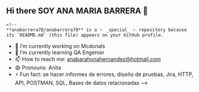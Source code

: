 ## Hi there SOY ANA MARIA BARRERA 👋

    <!--
    **anabarrera78/anabarrera78** is a ✨ _special_ ✨ repository because its `README.md` (this file) appears on your GitHub profile.


- 🔭 I’m currently working on Mcdonals
- 🌱 I’m currently learning QA Engenier
- 📫 How to reach me: anabarahonahernandez@hotmail.com 
- 😄 Pronouns: Anita 
- ⚡ Fun fact: se hacer informes de errores, diseño de  pruebas, Jira, HTTP, API, POSTMAN, SQL, Bases de datos relacionadas
-->
